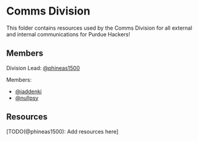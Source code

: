 # Comms Division

This folder contains resources used by the Comms Division for all external and internal communications for Purdue
Hackers!

## Members

Division Lead: [@phineas1500](https://github.com/purduehackers/dark-forest/blob/main/people/organizers/phineas1500.md)

Members:
- [@jaddenki](https://github.com/purduehackers/dark-forest/blob/main/people/organizers/jaddenki.md)
- [@nullpsy](https://github.com/purduehackers/dark-forest/blob/main/people/organizers/nullpsy.md)

## Resources

[TODO(@phineas1500): Add resources here]
